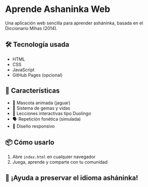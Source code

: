 # Aprende Ashaninka Web

Una aplicación web sencilla para aprender asháninka, basada en el Diccionario Mihas (2014).

## 🛠️ Tecnología usada
- HTML
- CSS
- JavaScript
- GitHub Pages (opcional)

## 📲 Características
- 🐆 Mascota animada (jaguar)
- 💎 Sistema de gemas y vidas
- 🧠 Lecciones interactivas tipo Duolingo
- 🗣️ Repetición fonética (simulada)
- 📱 Diseño responsivo

## 📦 Cómo usarlo

1. Abre `index.html` en cualquier navegador
2. Juega, aprende y comparte con tu comunidad

## 🙌 ¡Ayuda a preservar el idioma asháninka!

